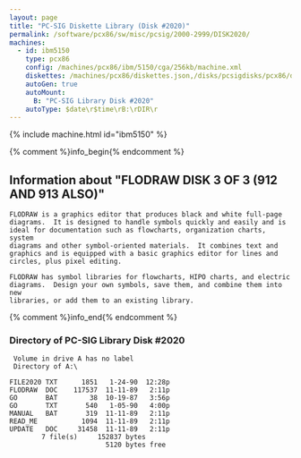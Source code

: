 ```yaml
---
layout: page
title: "PC-SIG Diskette Library (Disk #2020)"
permalink: /software/pcx86/sw/misc/pcsig/2000-2999/DISK2020/
machines:
  - id: ibm5150
    type: pcx86
    config: /machines/pcx86/ibm/5150/cga/256kb/machine.xml
    diskettes: /machines/pcx86/diskettes.json,/disks/pcsigdisks/pcx86/diskettes.json
    autoGen: true
    autoMount:
      B: "PC-SIG Library Disk #2020"
    autoType: $date\r$time\rB:\rDIR\r
---
```


{% include machine.html id="ibm5150" %}

{% comment %}info_begin{% endcomment %}

## Information about "FLODRAW DISK 3 OF 3 (912 AND 913 ALSO)"

    FLODRAW is a graphics editor that produces black and white full-page
    diagrams.  It is designed to handle symbols quickly and easily and is
    ideal for documentation such as flowcharts, organization charts, system
    diagrams and other symbol-oriented materials.  It combines text and
    graphics and is equipped with a basic graphics editor for lines and
    circles, plus pixel editing.
    
    FLODRAW has symbol libraries for flowcharts, HIPO charts, and electric
    diagrams.  Design your own symbols, save them, and combine them into new
    libraries, or add them to an existing library.
{% comment %}info_end{% endcomment %}


### Directory of PC-SIG Library Disk #2020

     Volume in drive A has no label
     Directory of A:\

    FILE2020 TXT      1851   1-24-90  12:28p
    FLODRAW  DOC    117537  11-11-89   2:11p
    GO       BAT        38  10-19-87   3:56p
    GO       TXT       540   1-05-90   4:00p
    MANUAL   BAT       319  11-11-89   2:11p
    READ_ME           1094  11-11-89   2:11p
    UPDATE   DOC     31458  11-11-89   2:11p
            7 file(s)     152837 bytes
                            5120 bytes free
